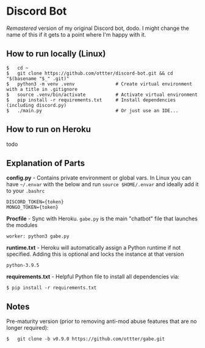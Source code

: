 # Discord Bot

*Remastered* version of my original Discord bot, dodo. I might change the name of this if it gets to a point where I'm happy with it.


## How to run locally (Linux)

    $   cd ~
    $   git clone https://github.com/ottter/discord-bot.git && cd "$(basename "$_" .git)"
    $   python3 -m venv .venv               # Create virtual environment with a title in .gitignore
    $   source .venv/bin/activate           # Activate virtual environment
    $   pip install -r requirements.txt     # Install dependencies (including discord.py)
    $   ./main.py                           # Or just use an IDE...

## How to run on Heroku

todo

## Explanation of Parts
**config.py** - Contains private environment or global vars. In Linux you can have `~/.envar` with the below and run `source $HOME/.envar` and ideally add it to your `.bashrc`
    
    DISCORD_TOKEN={token}
    MONGO_TOKEN={token}

**Procfile** - Sync with Heroku. `gabe.py` is the main "chatbot" file that launches the modules
    
    worker: python3 gabe.py

**runtime.txt** - Heroku will automatically assign a Python runtime if not specified. Adding this is optional and locks the instance at that version

    python-3.9.5

**requirements.txt** - Helpful Python file to install all dependencies via:

    $ pip install -r requirements.txt

## Notes

Pre-maturity version (prior to removing anti-mod abuse features that are no longer required):

    $   git clone -b v0.9.0 https://github.com/ottter/gabe.git

